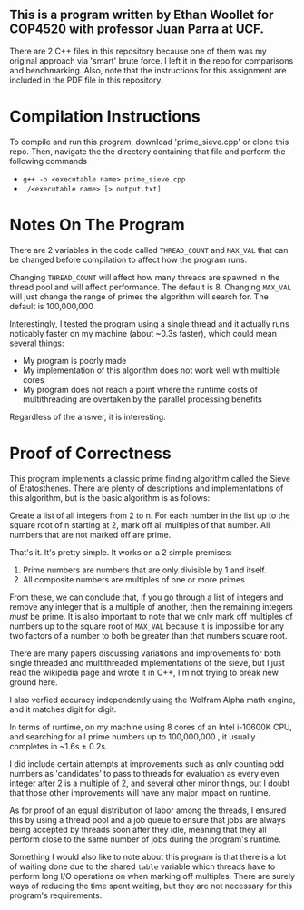 ## This is a program written by Ethan Woollet for COP4520 with professor Juan Parra at UCF.

There are 2 C++ files in this repository because one of them was my original approach via 'smart' brute force. I left it in the repo for comparisons and benchmarking.
Also, note that the instructions for this assignment are included in the PDF file in this repository.


# Compilation Instructions

To compile and run this program, download 'prime_sieve.cpp' or clone this repo.
Then, navigate the the directory containing that file and perform the following commands

- `g++ -o <executable name> prime_sieve.cpp`
- `./<executable name> [> output.txt]`


# Notes On The Program

There are 2 variables in the code called `THREAD_COUNT` and `MAX_VAL` that can be changed before compilation to affect how the program runs.

Changing `THREAD_COUNT` will affect how many threads are spawned in the thread pool and will affect performance. The default is 8.
Changing `MAX_VAL` will just change the range of primes the algorithm will search for. The default is 100,000,000 

Interestingly, I tested the program using a single thread and it actually runs noticably faster on my machine (about ~0.3s faster), which could mean several things: 

- My program is poorly made
- My implementation of this algorithm does not work well with multiple cores
- My program does not reach a point where the runtime costs of multithreading are overtaken by the parallel processing benefits

Regardless of the answer, it is interesting.


# Proof of Correctness

This program implements a classic prime finding algorithm called the Sieve of Eratosthenes. There are plenty of descriptions and implementations of this algorithm, but is the basic algorithm is as follows:

Create a list of all integers from 2 to n.
For each number in the list up to the square root of n starting at 2, mark off all multiples of that number.
All numbers that are not marked off are prime.

That's it. It's pretty simple.
It works on a 2 simple premises: 

1. Prime numbers are numbers that are only divisible by 1 and itself.
2. All composite numbers are multiples of one or more primes

From these, we can conclude that, if you go through a list of integers and remove any integer that is a multiple of another, then the remaining integers *must* be prime.
It is also important to note that we only mark off multiples of numbers up to the square root of `MAX_VAL` because it is impossible for any two factors of a number to both be greater than that numbers square root.

There are many papers discussing variations and improvements for both single threaded and multithreaded implementations of the sieve, but I just read the wikipedia page and wrote it in C++, I'm not trying to break new ground here.

I also verfied accuracy independently using the Wolfram Alpha math engine, and it matches digit for digit.

In terms of runtime, on my machine using 8 cores of an Intel i-10600K CPU, and searching for all prime numbers up to 100,000,000 , it usually completes in ~1.6s ± 0.2s.

I did include certain attempts at improvements such as only counting odd numbers as 'candidates' to pass to threads for evaluation as every even integer after 2 is a multiple of 2, and several other minor things, but I doubt that those other improvements will have any major impact on runtime.

As for proof of an equal distribution of labor among the threads, I ensured this by using a thread pool and a job queue to ensure that jobs are always being accepted by threads soon after they idle, meaning that they all perform close to the same number of jobs during the program's runtime.

Something I would also like to note about this program is that there is a lot of waiting done due to the shared `table` variable which threads have to perform long I/O operations on when marking off multiples. There are surely ways of reducing the time spent waiting, but they are not necessary for this program's requirements. 